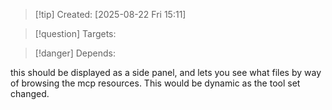
>[!tip] Created: [2025-08-22 Fri 15:11]

>[!question] Targets: 

>[!danger] Depends: 

this should be displayed as a side panel, and lets you see what files by way of browsing the mcp resources.  This would be dynamic as the tool set changed.